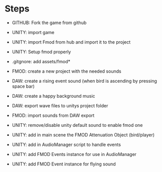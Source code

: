 # Steps 

- GITHUB:	Fork the game from github
- UNITY:	import game
- UNITY:	import Fmod from hub and import it to the project
- UNITY:	Setup fmod properly
- .gitgnore:	add assets/fmod*
- FMOD:	create a new project with the needed sounds
- DAW:	create a rising event sound (when bird is ascending by pressing space bar)
- DAW:	create a happy background music
- DAW:	export wave files to unitys project folder
- FMOD: 	import sounds from DAW export
- UNITY:	remove/disable unity default sound to enable fmod one

- UNITY:	add in main scene the FMOD Attenuation Object (bird/player)
- UNITY:	add in AudioManager script to handle events
- UNITY:	add FMOD Events instance for use in AudioManager
- UNITY:	add FMOD Event instance for flying sound
